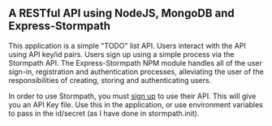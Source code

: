 ## A RESTful API using NodeJS, MongoDB and Express-Stormpath

This application is a simple "TODO" list API. Users interact with the API using API key/id pairs. Users sign up using a simple process via the Stormpath API. The Express-Stormpath NPM module handles all of the user sign-in, registration and authentication processes, alleviating the user of the responsibilities of creating, storing and authenticating users.

In order to use Stormpath, you must [sign up](https://stormpath.com/) to use their API. This will give you an API Key file. Use this in the application, or use environment variables to pass in the id/secret (as I have done in stormpath.init).
